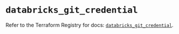 # `databricks_git_credential`

Refer to the Terraform Registry for docs: [`databricks_git_credential`](https://registry.terraform.io/providers/databricks/databricks/1.58.0/docs/resources/git_credential).
